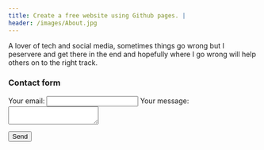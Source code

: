 ```yaml
---
title: Create a free website using Github pages. | 
header: /images/About.jpg
---
```




A lover of tech and social media, sometimes things go wrong but I peservere and get there in the end and hopefully where I go wrong will help others on to the right track.




### Contact form

<form
  action="https://formspree.io/f/myybajdd"
  method="POST"
>
  <label>
    Your email:
    <input type="text" name="_replyto">
  </label>
  <label>
    Your message:
    <textarea name="message"></textarea>
  </label>

  <!-- your other form fields go here -->

  <button type="submit">Send</button>
</form>


